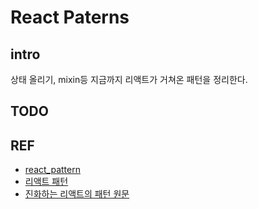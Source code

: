 # React Paterns

## intro
상태 올리기, mixin등 지금까지 리액트가 거쳐온 패턴을 정리한다.


## TODO


## REF
- [react_pattern](https://delivan.dev/react/programming-patterns-with-react-hooks-kr/)
- [리액트 패턴](https://godsenal.github.io/2018/07/17/React%EC%9D%98-%EC%A7%84%ED%99%94%ED%95%98%EB%8A%94-%ED%8C%A8%ED%84%B4%EB%93%A4-Evolving-Patterns-in-React/)
- [진화하는 리액트의 패턴 원문](https://www.freecodecamp.org/news/evolving-patterns-in-react-116140e5fe8f/)